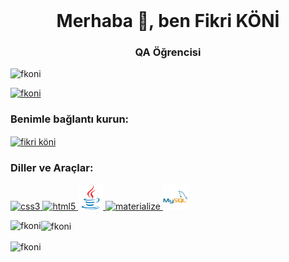 <img src="">

<h1 align="center">Merhaba 👋, ben Fikri KÖNİ</h1>
<h3 align="center">QA Öğrencisi</h3>

<p align="left"> <img src="https:/ /komarev.com/ghpvc/?username=fkoni&label=Profile%20views&color=0e75b6&style=flat" alt="fkoni" /> </p>

<p align="left"> <a href="https://github. com/ryo-ma/github-profile-trophy"><img src="https://github-profile-trophy.vercel.app/?username=fkoni" alt="fkoni" /></a> </ p>

<h3 align="left">Benimle bağlantı kurun:</h3>
<p align="left">
<a href="https://linkedin.com/in/fikri köni" target="blank"> <img align="center" src="https://raw.githubusercontent.com/rahuldkjain/github-profile-readme-generator/master/src/images/icons/Social/linked-in-alt.svg" alt="fikri köni" yükseklik="30" genişlik=" 40" /></a>
</p>

<h3 align="left">Diller ve Araçlar:</h3>
<p align="left"> <a href="https://www.w3schools.com/css/" target="_blank" rel="noreferrer"> <img src="https://raw.githubusercontent. com/devicons/devicon/master/icons/css3/css3-original-wordmark.svg" alt="css3" width="40" height="40"/> </a> <a href="https:// www.w3.org/html/" target="_blank" rel="noreferrer"> <img src="https://raw.githubusercontent.com/devicons/devicon/master/icons/html5/html5-original-wordmark .svg" alt="html5" width="40" height="40"/> </a> <a href="https://www.java.com" target="_blank" rel="noreferrer"> <img src="https://raw.githubusercontent.com/devicons/devicon/master/icons/java/java-original.svg" alt="java" width="40" height="40"/> </a > <a href="https://materializecss.com/" target="_blank" rel="noreferrer"> <img src="https://raw.githubusercontent.com/prplx/svg-logos/5585531d45d294869c4eaab4d7cf2e9c167710a9/svg /materialize.svg" alt="materialize" width="40" height="40"/> </a> <a href="https://www.mysql.com/" target="_blank" rel=" noreferrer"> <img src="https://raw.githubusercontent.com/devicons/devicon/master/icons/mysql/mysql-original-wordmark.svg" alt="mysql" width="40"yükseklik="40"/> </a> </p>

<p><img align="left" src="https://github-readme-stats.vercel.app/api/top-langs?username=fkoni&show_icons=true&locale=tr&layout=compact" alt="fkoni" /> </p>

<p> <img align="center" src="https://github-readme-stats.vercel.app/api?username=fkoni&show_icons=true&locale=en" alt="fkoni" /> </p>

<p><img align="center" src="https://github-readme-streak-stats.herokuapp.com/?user=fkoni&" alt="fkoni" /></p>
